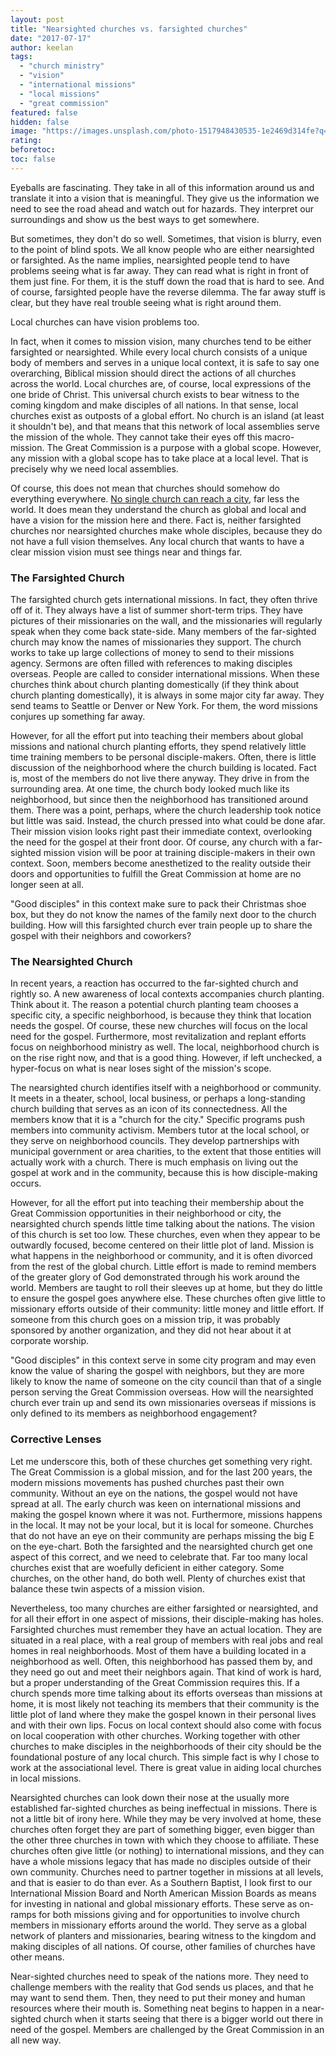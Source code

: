 ```yaml
---
layout: post
title: "Nearsighted churches vs. farsighted churches"
date: "2017-07-17"
author: keelan
tags: 
  - "church ministry"
  - "vision"
  - "international missions"
  - "local missions"
  - "great commission"
featured: false
hidden: false
image: "https://images.unsplash.com/photo-1517948430535-1e2469d314fe?q=80&w=1470&auto=format&fit=crop&ixlib=rb-4.0.3&ixid=M3wxMjA3fDB8MHxwaG90by1wYWdlfHx8fGVufDB8fHx8fA%3D%3D"
rating:
beforetoc:
toc: false
---
```


Eyeballs are fascinating. They take in all of this information around us and translate it into a vision that is meaningful. They give us the information we need to see the road ahead and watch out for hazards. They interpret our surroundings and show us the best ways to get somewhere.

But sometimes, they don't do so well. Sometimes, that vision is blurry, even to the point of blind spots. We all know people who are either nearsighted or farsighted. As the name implies, nearsighted people tend to have problems seeing what is far away. They can read what is right in front of them just fine. For them, it is the stuff down the road that is hard to see. And of course, farsighted people have the reverse dilemma. The far away stuff is clear, but they have real trouble seeing what is right around them.

Local churches can have vision problems too.

In fact, when it comes to mission vision, many churches tend to be either farsighted or nearsighted. While every local church consists of a unique body of members and serves in a unique local context, it is safe to say one overarching, Biblical mission should direct the actions of all churches across the world. Local churches are, of course, local expressions of the one bride of Christ. This universal church exists to bear witness to the coming kingdom and make disciples of all nations. In that sense, local churches exist as outposts of a global effort. No church is an island (at least it shouldn't be), and that means that this network of local assemblies serve the mission of the whole. They cannot take their eyes off this macro-mission. The Great Commission is a purpose with a global scope. However, any mission with a global scope has to take place at a local level. That is precisely why we need local assemblies.

Of course, this does not mean that churches should somehow do everything everywhere. [No single church can reach a city](http://keelancook.com/why-no-single-church-can-reach-a-city.html), far less the world. It does mean they understand the church as global and local and have a vision for the mission here and there. Fact is, neither farsighted churches nor nearsighted churches make whole disciples, because they do not have a full vision themselves. Any local church that wants to have a clear mission vision must see things near and things far.

### The Farsighted Church

The farsighted church gets international missions. In fact, they often thrive off of it. They always have a list of summer short-term trips. They have pictures of their missionaries on the wall, and the missionaries will regularly speak when they come back state-side. Many members of the far-sighted church may know the names of missionaries they support. The church works to take up large collections of money to send to their missions agency. Sermons are often filled with references to making disciples overseas. People are called to consider international missions. When these churches think about church planting domestically (if they think about church planting domestically), it is always in some major city far away. They send teams to Seattle or Denver or New York. For them, the word missions conjures up something far away.

However, for all the effort put into teaching their members about global missions and national church planting efforts, they spend relatively little time training members to be personal disciple-makers. Often, there is little discussion of the neighborhood where the church building is located. Fact is, most of the members do not live there anyway. They drive in from the surrounding area. At one time, the church body looked much like its neighborhood, but since then the neighborhood has transitioned around them. There was a point, perhaps, where the church leadership took notice but little was said. Instead, the church pressed into what could be done afar. Their mission vision looks right past their immediate context, overlooking the need for the gospel at their front door. Of course, any church with a far-sighted mission vision will be poor at training disciple-makers in their own context. Soon, members become anesthetized to the reality outside their doors and opportunities to fulfill the Great Commission at home are no longer seen at all.

"Good disciples" in this context make sure to pack their Christmas shoe box, but they do not know the names of the family next door to the church building. How will this farsighted church ever train people up to share the gospel with their neighbors and coworkers?

### The Nearsighted Church

In recent years, a reaction has occurred to the far-sighted church and rightly so. A new awareness of local contexts accompanies church planting. Think about it. The reason a potential church planting team chooses a specific city, a specific neighborhood, is because they think that location needs the gospel. Of course, these new churches will focus on the local need for the gospel. Furthermore, most revitalization and replant efforts focus on neighborhood ministry as well. The local, neighborhood church is on the rise right now, and that is a good thing. However, if left unchecked, a hyper-focus on what is near loses sight of the mission's scope.

The nearsighted church identifies itself with a neighborhood or community. It meets in a theater, school, local business, or perhaps a long-standing church building that serves as an icon of its connectedness. All the members know that it is a "church for the city." Specific programs push members into community activism. Members tutor at the local school, or they serve on neighborhood councils. They develop partnerships with municipal government or area charities, to the extent that those entities will actually work with a church. There is much emphasis on living out the gospel at work and in the community, because this is how disciple-making occurs.

However, for all the effort put into teaching their membership about the Great Commission opportunities in their neighborhood or city, the nearsighted church spends little time talking about the nations. The vision of this church is set too low. These churches, even when they appear to be outwardly focused, become centered on their little plot of land. Mission is what happens in the neighborhood or community, and it is often divorced from the rest of the global church. Little effort is made to remind members of the greater glory of God demonstrated through his work around the world. Members are taught to roll their sleeves up at home, but they do little to ensure the gospel goes anywhere else. These churches often give little to missionary efforts outside of their community: little money and little effort. If someone from this church goes on a mission trip, it was probably sponsored by another organization, and they did not hear about it at corporate worship.

"Good disciples" in this context serve in some city program and may even know the value of sharing the gospel with neighbors, but they are more likely to know the name of someone on the city council than that of a single person serving the Great Commission overseas. How will the nearsighted church ever train up and send its own missionaries overseas if missions is only defined to its members as neighborhood engagement?

### Corrective Lenses

Let me underscore this, both of these churches get something very right. The Great Commission is a global mission, and for the last 200 years, the modern missions movements has pushed churches past their own community. Without an eye on the nations, the gospel would not have spread at all. The early church was keen on international missions and making the gospel known where it was not. Furthermore, missions happens in the local. It may not be your local, but it is local for someone. Churches that do not have an eye on their community are perhaps missing the big E on the eye-chart. Both the farsighted and the nearsighted church get one aspect of this correct, and we need to celebrate that. Far too many local churches exist that are woefully deficient in either category. Some churches, on the other hand, do both well. Plenty of churches exist that balance these twin aspects of a mission vision.

Nevertheless, too many churches are either farsighted or nearsighted, and for all their effort in one aspect of missions, their disciple-making has holes. Farsighted churches must remember they have an actual location. They are situated in a real place, with a real group of members with real jobs and real homes in real neighborhoods. Most of them have a building located in a neighborhood as well. Often, this neighborhood has passed them by, and they need go out and meet their neighbors again. That kind of work is hard, but a proper understanding of the Great Commission requires this. If a church spends more time talking about its efforts overseas than missions at home, it is most likely not teaching its members that their community is the little plot of land where they make the gospel known in their personal lives and with their own lips. Focus on local context should also come with focus on local cooperation with other churches. Working together with other churches to make disciples in the neighborhoods of their city should be the foundational posture of any local church. This simple fact is why I chose to work at the associational level. There is great value in aiding local churches in local missions.

Nearsighted churches can look down their nose at the usually more established far-sighted churches as being ineffectual in missions. There is not a little bit of irony here. While they may be very involved at home, these churches often forget they are part of something bigger, even bigger than the other three churches in town with which they choose to affiliate. These churches often give little (or nothing) to international missions, and they can have a whole missions legacy that has made no disciples outside of their own community. Churches need to partner together in missions at all levels, and that is easier to do than ever. As a Southern Baptist, I look first to our International Mission Board and North American Mission Boards as means for investing in national and global missionary efforts. These serve as on-ramps for both missions giving and for opportunities to involve church members in missionary efforts around the world. They serve as a global network of planters and missionaries, bearing witness to the kingdom and making disciples of all nations. Of course, other families of churches have other means.

Near-sighted churches need to speak of the nations more. They need to challenge members with the reality that God sends us places, and that he may want to send them. Then, they need to put their money and human resources where their mouth is. Something neat begins to happen in a near-sighted church when it starts seeing that there is a bigger world out there in need of the gospel. Members are challenged by the Great Commission in an all new way.
